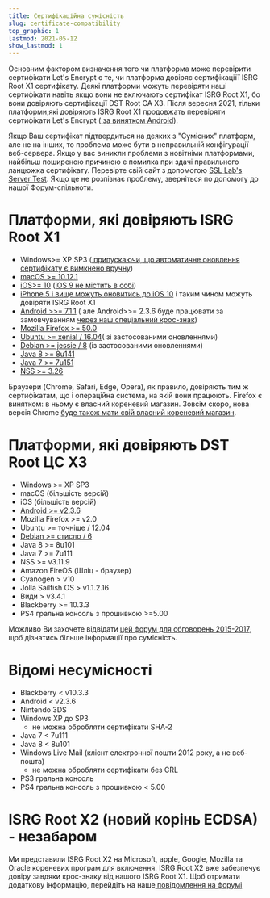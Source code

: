 ```yaml
---
title: Сертифікаційна сумісність
slug: certificate-compatibility
top_graphic: 1
lastmod: 2021-05-12
show_lastmod: 1
---
```



Основним фактором визначення того чи платформа може перевірити сертифікати Let's Encrypt є те, чи платформа довіряє сертифікаціїї ISRG Root X1 сертифікату. Деякі платформи можуть перевіряти наші сертифікати навіть якщо вони не включають сертифікат ISRG Root X1, бо вони довіряють сертифікації DST Root CA X3. Після вересня 2021, тільки платформи,які довіряють ISRG Root X1 продовжать перевіряти сертифікати Let's Encrypt ([ за винятком Android](/2020/12/21/extending-android-compatibility.html)).

Якщо Ваш сертифікат підтвердиться на деяких з "Сумісних" платформ, але не на інших, то проблема може бути в неправильній конфігурації веб-сервера. Якщо у вас виникли проблеми з новітніми платформами, найбільш поширеною причиною є помилка при здачі правильного ланцюжка сертифікату. Перевірте свій сайт з допомогою [SSL Lab's Server Test](https://www.ssllabs.com/ssltest/). Якщо це не розпізнає проблему, зверніться по допомогу до нашої
Форум-спільноти.



# Платформи, які довіряють ISRG Root X1

* Windows>= XP SP3 ([ припускаючи, що автоматичне оновлення сертифікату є вимкнено вручну](https://docs.microsoft.com/en-us/previous-versions/windows/it-pro/windows-server-2008-R2-and-2008/))
* [macOS >= 10.12.1](https://twitter.com/letsencrypt/status/790960929504497665?lang=en)
* [iOS>= 10](https://support.apple.com/en-us/HT207177) ([iOS 9 не містить в собі](https://support.apple.com/en-us/HT205205))
* [ iPhone 5 і вище можуть оновитись до iOS 10](https://en.wikipedia.org/wiki/IPhone_5) і таким чином можуть довіряти ISRG Root X1
* [ Android >>= 7.1.1](https://android.googlesource.com/platform/system/ca-certificates/+/android-7.1.1_r15) ( але Android>>= 2.3.6 буде працювати за замовчуванням [ через наш спеціальний крос-знак](https://letsencrypt.org/2020/12/21/extending-android-compatibility.html))
* [Mozilla Firefox >= 50.0](https://bugzilla.mozilla.org/show_bug.cgi?id=1204656)
* [Ubuntu >= xenial / 16.04](https://packages.ubuntu.com/xenial/all/ca-certificates/filelist)( зі застосованими оновленнями)
* [Debian >= jessie / 8](https://packages.debian.org/jessie/all/ca-certificates/filelist) (із застосованими оновленнями)
* [Java 8 >= 8u141](https://www.oracle.com/java/technologies/javase/8u141-relnotes.html)
* [Java 7 >= 7u151](https://www.oracle.com/java/technologies/javase/7u151-relnotes.html)
* [NSS >= 3.26](https://developer.mozilla.org/en-US/docs/Mozilla/Projects/NSS/NSS_3.26_release_notes)

Браузери (Chrome, Safari, Edge, Opera), як правило, довіряють тим ж сертифікатам, що і операційна система, на якій вони працюють. Firefox є винятком: в ньому є власний кореневий магазин. Зовсім скоро, нова версія Chrome [ буде також мати свій власний кореневий магазин](https://www.chromium.org/Home/chromium-security/root-ca-policy).



# Платформи, які довіряють DST Root ЦС X3

* Windows >= XP SP3
* macOS (більшість версій)
* iOS (більшість версій)
* [Android >= v2.3.6](https://twitter.com/Tutancagamon/status/600783165087752192)
* Mozilla Firefox >= v2.0
* Ubuntu >= точніше / 12.04
* [Debian >= стисло / 6](https://twitter.com/TokenScandi/status/600806080684359680)
* Java 8 >= 8u101
* Java 7 >= 7u111
* NSS >= v3.11.9
* Amazon FireOS (Шліц - браузер)
* Cyanogen > v10
* Jolla Sailfish OS > v1.1.2.16
* Види > v3.4.1
* Blackberry >= 10.3.3
* PS4 гральна консоль з прошивкою >=5.00

Можливо Ви захочете відвідати [ цей форум для обговорень 2015-2017](https://community.letsencrypt.org/t/which-browsers-and-operating-systems-support-lets-encrypt/), щоб дізнатись більше інформації про сумісність.



# Відомі несумісності

* Blackberry < v10.3.3
* Android < v2.3.6
* Nintendo 3DS
* Windows XP до SP3 
    * не можна обробляти сертифікати SHA-2
* Java 7 < 7u111
* Java 8 < 8u101
* Windows Live Mail (клієнт електронної пошти 2012 року, а не веб-пошта) 
    * не можна обробляти сертифікати без CRL
* PS3 гральна консоль
* PS4 гральна консоль з прошивкою < 5.00



# ISRG Root X2 (новий корінь ECDSA) - незабаром

Ми представили ISRG Root X2 на Microsoft, apple, Google, Mozilla та Oracle кореневих програм для включення. ISRG Root X2 вже забезпечує довіру завдяки крос-знаку від нашого ISRG Root X1. Щоб отримати додаткову інформацію, перейдіть на наше[ повідомлення на форумі](https://community.letsencrypt.org/t/isrg-root-x2-submitted-to-root-programs/149385)


